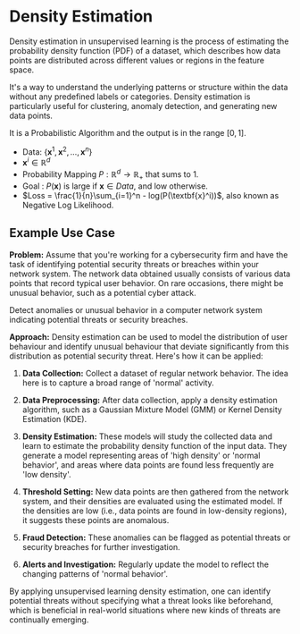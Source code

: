# Density Estimation  
Density estimation in unsupervised learning is the process of estimating the probability density function (PDF) of a dataset, which describes how data points are distributed across different values or regions in the feature space.   

It's a way to understand the underlying patterns or structure within the data without any predefined labels or categories. Density estimation is particularly useful for clustering, anomaly detection, and generating new data points.  

It is a Probabilistic Algorithm and the output is in the range $[0, 1]$.

- Data: $\{\textbf{x}^1, \textbf{x}^2, \dots , \textbf{x}^n\}$
- $\textbf{x}^i \in \mathbb{R}^d$
- Probability Mapping $P: \mathbb{R}^d \rightarrow \mathbb{R}_+$ that sums to $1$.  
- Goal : $P(\textbf{x})$ is large if $\textbf{x} \in Data$, and low otherwise.  
- $Loss = \frac{1}{n}\sum_{i=1}^n - log(P(\textbf{x}^i))$, also known as Negative Log Likelihood.

## Example Use Case  

**Problem:** Assume that you're working for a cybersecurity firm and have the task of identifying potential security threats or breaches within your network system. The network data obtained usually consists of various data points that record typical user behavior. On rare occasions, there might be unusual behavior, such as a potential cyber attack.  

Detect anomalies or unusual behavior in a computer network system indicating potential threats or security breaches.


**Approach:** Density estimation can be used to model the distribution of user behaviour and identify unusual behaviour that deviate significantly from this distribution as potential security threat. Here's how it can be applied:

1. **Data Collection:** Collect a dataset of regular network behavior. The idea here is to capture a broad range of 'normal' activity.

2. **Data Preprocessing:** After data collection, apply a density estimation algorithm, such as a Gaussian Mixture Model (GMM) or Kernel Density Estimation (KDE).

3. **Density Estimation:** These models will study the collected data and learn to estimate the probability density function of the input data. They generate a model representing areas of 'high density' or 'normal behavior', and areas where data points are found less frequently are 'low density'.

4. **Threshold Setting:** New data points are then gathered from the network system, and their densities are evaluated using the estimated model. If the densities are low (i.e., data points are found in low-density regions), it suggests these points are anomalous.

5. **Fraud Detection:** These anomalies can be flagged as potential threats or security breaches for further investigation.

6. **Alerts and Investigation:** Regularly update the model to reflect the changing patterns of 'normal behavior'.
  

By applying unsupervised learning density estimation, one can identify potential threats without specifying what a threat looks like beforehand, which is beneficial in real-world situations where new kinds of threats are continually emerging.





